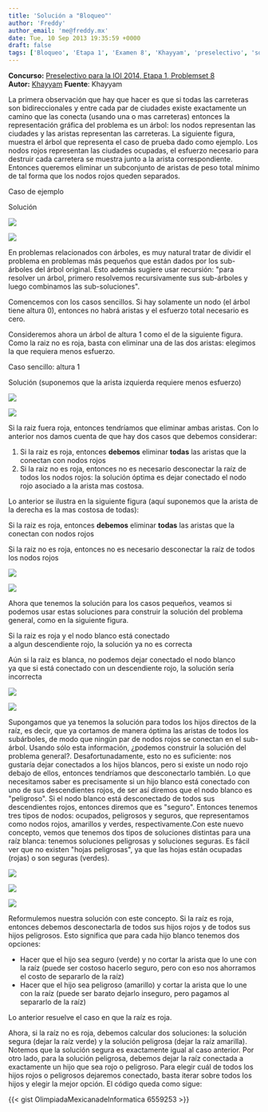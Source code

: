 ```yaml
---
title: 'Solución a "Bloqueo"'
author: 'Freddy'
author_email: 'me@freddy.mx'
date: Tue, 10 Sep 2013 19:35:59 +0000
draft: false
tags: ['Bloqueo', 'Etapa 1', 'Examen 8', 'Khayyam', 'preselectivo', 'solución', 'Soluciones Preselectivo 2014']
---
```


**Concurso:** [Preselectivo para la IOI 2014, Etapa 1, Problemset 8](https://omegaup.com/arena/problem/bloqueo) **Autor:** [Khayyam](http://www.cimat.mx/~omar) **Fuente**: Khayyam

La primera observación que hay que hacer es que si todas las carreteras son bidireccionales y entre cada par de ciudades existe exactamente un camino que las conecta (usando una o mas carreteras) entonces la representación gráfica del problema es un árbol: los nodos representan las ciudades y las aristas representan las carreteras. La siguiente figura, muestra el árbol que representa el caso de prueba dado como ejemplo. Los nodos rojos representan las ciudades ocupadas, el esfuerzo necesario para destruir cada carretera se muestra junto a la arista correspondiente. Entonces queremos eliminar un subconjunto de aristas de peso total mínimo de tal forma que los nodos rojos queden separados.

Caso de ejemplo

Solución

![](/images/example.png)

![](/images/example_solution.png)

En problemas relacionados con árboles, es muy natural tratar de dividir el problema en problemas más pequeños que están dados por los sub-árboles del árbol original. Esto además sugiere usar recursión: "para resolver un árbol, primero resolvemos recursivamente sus sub-árboles y luego combinamos las sub-soluciones".

Comencemos con los casos sencillos. Si hay solamente un nodo (el árbol tiene altura 0), entonces no habrá aristas y el esfuerzo total necesario es cero.

Consideremos ahora un árbol de altura 1 como el de la siguiente figura. Como la raiz no es roja, basta con eliminar una de las dos aristas: elegimos la que requiera menos esfuerzo.

Caso sencillo: altura 1

Solución (suponemos que la arista izquierda requiere menos esfuerzo)

![](/images/simple0.jpg)

![](/images/simple1.jpg)

Si la raiz fuera roja, entonces tendríamos que eliminar ambas aristas. Con lo anterior nos damos cuenta de que hay dos casos que debemos considerar:

1.  Si la raiz es roja, entonces **debemos** eliminar **todas** las aristas que la conectan con nodos rojos
2.  Si la raiz no es roja, entonces no es necesario desconectar la raíz de todos los nodos rojos: la solución óptima es dejar conectado el nodo rojo asociado a la arista mas costosa.

Lo anterior se ilustra en la siguiente figura (aquí suponemos que la arista de la derecha es la mas costosa de todas):

Si la raiz es roja, entonces **debemos** eliminar **todas** las aristas que la conectan con nodos rojos

Si la raiz no es roja, entonces no es necesario desconectar la raíz de todos los nodos rojos

![](/images/redRootAllRed.png)

![](/images/whiteRootAllRed.png)

Ahora que tenemos la solución para los casos pequeños, veamos si podemos usar estas soluciones para construir la solución del problema general, como en la siguiente figura.

Si la raiz es roja y el nodo blanco está conectado  
a algun descendiente rojo, la solución ya no es correcta

Aún si la raiz es blanca, no podemos dejar conectado el nodo blanco  
ya que si está conectado con un descendiente rojo, la solución sería incorrecta

![](/images/redRootAllRed_cloud.png)

![](/images/whiteRootAllRed_cloud.png)

Supongamos que ya tenemos la solución para todos los hijos directos de la raíz, es decir, que ya cortamos de manera óptima las aristas de todos los subárboles, de modo que ningún par de nodos rojos se conectan en el sub-árbol. Usando sólo esta información, ¿podemos construir la solución del problema general?. Desafortunadamente, esto no es suficiente: nos gustaría dejar conectados a los hijos blancos, pero si existe un nodo rojo debajo de ellos, entonces tendríamos que desconectarlo también. Lo que necesitamos saber es precisamente si un hijo blanco está conectado con uno de sus descendientes rojos, de ser así diremos que el nodo blanco es "peligroso". Si el nodo blanco está desconectado de todos sus descendientes rojos, entonces diremos que es "seguro". Entonces tenemos tres tipos de nodos: ocupados, peligrosos y seguros, que representamos como nodos rojos, amarillos y verdes, respectivamente.Con este nuevo concepto, vemos que tenemos dos tipos de soluciones distintas para una raíz blanca: tenemos soluciones peligrosas y soluciones seguras. Es fácil ver que no existen "hojas peligrosas", ya que las hojas están ocupadas (rojas) o son seguras (verdes).

![](/images/redRootOneGreen.png)

![](/images/yellowRootAllRed.png)

![](/images/greenRootAllRed.png)

Reformulemos nuestra solución con este concepto. Si la raíz es roja, entonces debemos desconectarla de todos sus hijos rojos y de todos sus hijos peligrosos. Esto significa que para cada hijo blanco tenemos dos opciones:

*   Hacer que el hijo sea seguro (verde) y no cortar la arista que lo une con la raíz (puede ser costoso hacerlo seguro, pero con eso nos ahorramos el costo de separarlo de la raíz)
*   Hacer que el hijo sea peligroso (amarillo) y cortar la arista que lo une con la raíz (puede ser barato dejarlo inseguro, pero pagamos al separarlo de la raíz)

Lo anterior resuelve el caso en que la raíz es roja.

Ahora, si la raíz no es roja, debemos calcular dos soluciones: la solución segura (dejar la raíz verde) y la solución peligrosa (dejar la raíz amarilla). Notemos que la solución segura es exactamente igual al caso anterior. Por otro lado, para la solución peligrosa, debemos dejar la raíz conectada a exactamente un hijo que sea rojo o peligroso. Para elegir cuál de todos los hijos rojos o peligrosos dejaremos conectado, basta iterar sobre todos los hijos y elegir la mejor opción. El código queda como sigue:

{{< gist OlimpiadaMexicanadeInformatica 6559253 >}}